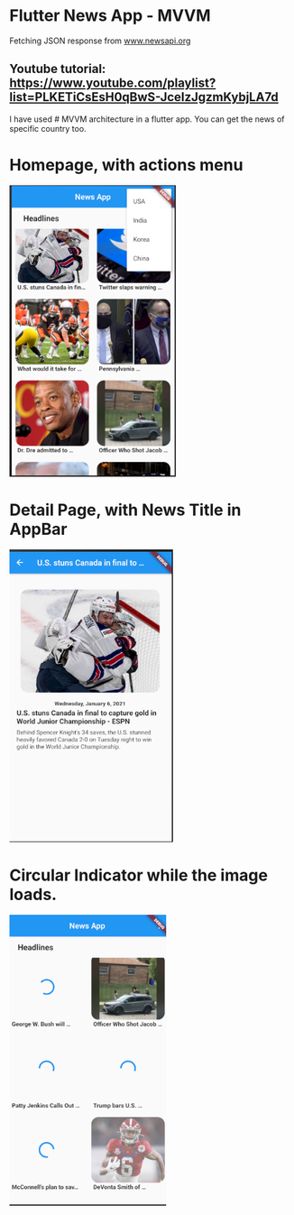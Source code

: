 # Flutter News App - MVVM

Fetching JSON response from www.newsapi.org

## Youtube tutorial: https://www.youtube.com/playlist?list=PLKETiCsEsH0qBwS-JceIzJgzmKybjLA7d

I have used # MVVM architecture in a flutter app. 
You can get the news of specific country too. 

# Homepage, with actions menu
![](images/1.png)

# Detail Page, with News Title in AppBar
![](images/2.png)

# Circular Indicator while the image loads. 
![](images/3.png)
